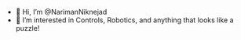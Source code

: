 - 👋 Hi, I’m @NarimanNiknejad
- 👀 I’m interested in Controls, Robotics, and anything that looks like a puzzle!


